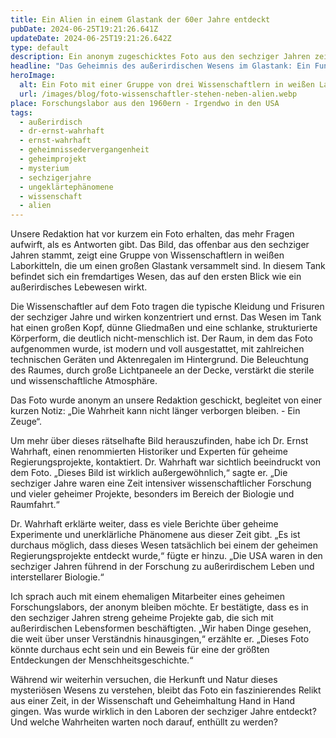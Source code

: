 ```yaml
---
title: Ein Alien in einem Glastank der 60er Jahre entdeckt
pubDate: 2024-06-25T19:21:26.641Z
updateDate: 2024-06-25T19:21:26.642Z
type: default
description: Ein anonym zugeschicktes Foto aus den sechziger Jahren zeigt Wissenschaftler, die ein Alien in einem großen Glastank untersuchen. Was steckt hinter diesem Bild?
headline: "Das Geheimnis des außerirdischen Wesens im Glastank: Ein Fund aus den sechziger Jahren"
heroImage:
  alt: Ein Foto mit einer Gruppe von drei Wissenschaftlern in weißen Laborkitteln, die um einen großen Glastank stehen. Im Tank befindet sich ein außerirdisch aussehendes Wesen mit humanoiden Zügen. Das Wesen hat einen großen Kopf, dünne Gliedmaßen und eine schlanke, strukturierte Körperform.
  url: /images/blog/foto-wissenschaftler-stehen-neben-alien.webp
place: Forschungslabor aus den 1960ern - Irgendwo in den USA
tags:
  - außerirdisch
  - dr-ernst-wahrhaft
  - ernst-wahrhaft
  - geheimnissedervergangenheit
  - geheimprojekt
  - mysterium
  - sechzigerjahre
  - ungeklärtephänomene
  - wissenschaft
  - alien
---
```


Unsere Redaktion hat vor kurzem ein Foto erhalten, das mehr Fragen aufwirft, als es Antworten gibt. Das Bild, das offenbar aus den sechziger Jahren stammt, zeigt eine Gruppe von Wissenschaftlern in weißen Laborkitteln, die um einen großen Glastank versammelt sind. In diesem Tank befindet sich ein fremdartiges Wesen, das auf den ersten Blick wie ein außerirdisches Lebewesen wirkt.

Die Wissenschaftler auf dem Foto tragen die typische Kleidung und Frisuren der sechziger Jahre und wirken konzentriert und ernst. Das Wesen im Tank hat einen großen Kopf, dünne Gliedmaßen und eine schlanke, strukturierte Körperform, die deutlich nicht-menschlich ist. Der Raum, in dem das Foto aufgenommen wurde, ist modern und voll ausgestattet, mit zahlreichen technischen Geräten und Aktenregalen im Hintergrund. Die Beleuchtung des Raumes, durch große Lichtpaneele an der Decke, verstärkt die sterile und wissenschaftliche Atmosphäre.

Das Foto wurde anonym an unsere Redaktion geschickt, begleitet von einer kurzen Notiz: „Die Wahrheit kann nicht länger verborgen bleiben. - Ein Zeuge“.

Um mehr über dieses rätselhafte Bild herauszufinden, habe ich Dr. Ernst Wahrhaft, einen renommierten Historiker und Experten für geheime Regierungsprojekte, kontaktiert. Dr. Wahrhaft war sichtlich beeindruckt von dem Foto. „Dieses Bild ist wirklich außergewöhnlich,“ sagte er. „Die sechziger Jahre waren eine Zeit intensiver wissenschaftlicher Forschung und vieler geheimer Projekte, besonders im Bereich der Biologie und Raumfahrt.“

Dr. Wahrhaft erklärte weiter, dass es viele Berichte über geheime Experimente und unerklärliche Phänomene aus dieser Zeit gibt. „Es ist durchaus möglich, dass dieses Wesen tatsächlich bei einem der geheimen Regierungsprojekte entdeckt wurde,“ fügte er hinzu. „Die USA waren in den sechziger Jahren führend in der Forschung zu außerirdischem Leben und interstellarer Biologie.“

Ich sprach auch mit einem ehemaligen Mitarbeiter eines geheimen Forschungslabors, der anonym bleiben möchte. Er bestätigte, dass es in den sechziger Jahren streng geheime Projekte gab, die sich mit außerirdischen Lebensformen beschäftigten. „Wir haben Dinge gesehen, die weit über unser Verständnis hinausgingen,“ erzählte er. „Dieses Foto könnte durchaus echt sein und ein Beweis für eine der größten Entdeckungen der Menschheitsgeschichte.“

Während wir weiterhin versuchen, die Herkunft und Natur dieses mysteriösen Wesens zu verstehen, bleibt das Foto ein faszinierendes Relikt aus einer Zeit, in der Wissenschaft und Geheimhaltung Hand in Hand gingen. Was wurde wirklich in den Laboren der sechziger Jahre entdeckt? Und welche Wahrheiten warten noch darauf, enthüllt zu werden?
